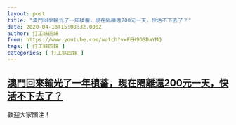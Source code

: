 ```yaml
---
layout: post
title: "澳門回來輸光了一年積蓄，現在隔離還200元一天，快活不下去了？"
date: 2020-04-18T15:08:32.000Z
author: 打工妹四妹
from: https://www.youtube.com/watch?v=FEH9DSDaYMQ
tags: [ 打工妹四妹 ]
categories: [ 打工妹四妹 ]
---
```

<!--1587222512000-->
[澳門回來輸光了一年積蓄，現在隔離還200元一天，快活不下去了？](https://www.youtube.com/watch?v=FEH9DSDaYMQ)
------

<div>
歡迎大家關注！
</div>
